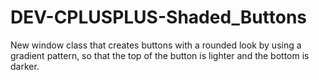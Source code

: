 DEV-CPLUSPLUS-Shaded_Buttons
============================

New window class that creates buttons with a rounded look by using a gradient pattern, so that the top of the button is lighter and the bottom is darker.
